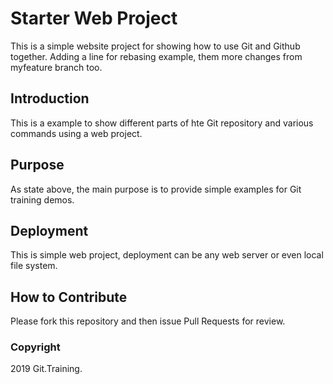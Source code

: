 # Starter Web Project

This is a simple website project for showing how to use Git and Github together. Adding a line for rebasing example,
them more changes from myfeature branch too.

## Introduction

This is a example to show different parts of hte Git repository and various commands using a web project.

## Purpose

As state above, the main purpose is to provide simple examples for Git training demos.

## Deployment

This is simple web project, deployment can be any web server or even local file system.

## How to Contribute

Please fork this repository and then issue Pull Requests for review.

### Copyright

2019 Git.Training.